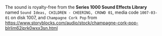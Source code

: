 The sound is royalty-free from the **Series 1000 Sound Effects Library** named
`Sound Ideas, CHILDREN - CHEERING, CROWD 01`, media code `1007-03-01` on disk 1007,
and `Champagne Cork Pop` from https://www.storyblocks.com/audio/stock/champagne-cork-pop-blrlim62iprk0wxx3sn.html